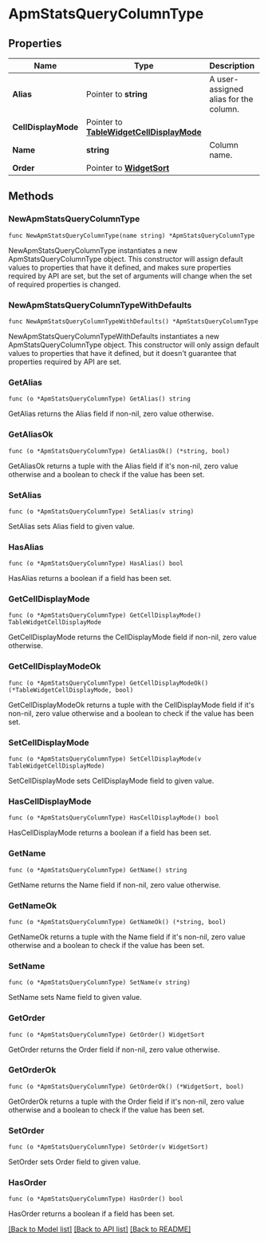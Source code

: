 # ApmStatsQueryColumnType

## Properties

Name | Type | Description | Notes
---- | ---- | ----------- | ------
**Alias** | Pointer to **string** | A user-assigned alias for the column. | [optional] 
**CellDisplayMode** | Pointer to [**TableWidgetCellDisplayMode**](TableWidgetCellDisplayMode.md) |  | [optional] 
**Name** | **string** | Column name. | 
**Order** | Pointer to [**WidgetSort**](WidgetSort.md) |  | [optional] 

## Methods

### NewApmStatsQueryColumnType

`func NewApmStatsQueryColumnType(name string) *ApmStatsQueryColumnType`

NewApmStatsQueryColumnType instantiates a new ApmStatsQueryColumnType object.
This constructor will assign default values to properties that have it defined,
and makes sure properties required by API are set, but the set of arguments
will change when the set of required properties is changed.

### NewApmStatsQueryColumnTypeWithDefaults

`func NewApmStatsQueryColumnTypeWithDefaults() *ApmStatsQueryColumnType`

NewApmStatsQueryColumnTypeWithDefaults instantiates a new ApmStatsQueryColumnType object.
This constructor will only assign default values to properties that have it defined,
but it doesn't guarantee that properties required by API are set.

### GetAlias

`func (o *ApmStatsQueryColumnType) GetAlias() string`

GetAlias returns the Alias field if non-nil, zero value otherwise.

### GetAliasOk

`func (o *ApmStatsQueryColumnType) GetAliasOk() (*string, bool)`

GetAliasOk returns a tuple with the Alias field if it's non-nil, zero value otherwise
and a boolean to check if the value has been set.

### SetAlias

`func (o *ApmStatsQueryColumnType) SetAlias(v string)`

SetAlias sets Alias field to given value.

### HasAlias

`func (o *ApmStatsQueryColumnType) HasAlias() bool`

HasAlias returns a boolean if a field has been set.

### GetCellDisplayMode

`func (o *ApmStatsQueryColumnType) GetCellDisplayMode() TableWidgetCellDisplayMode`

GetCellDisplayMode returns the CellDisplayMode field if non-nil, zero value otherwise.

### GetCellDisplayModeOk

`func (o *ApmStatsQueryColumnType) GetCellDisplayModeOk() (*TableWidgetCellDisplayMode, bool)`

GetCellDisplayModeOk returns a tuple with the CellDisplayMode field if it's non-nil, zero value otherwise
and a boolean to check if the value has been set.

### SetCellDisplayMode

`func (o *ApmStatsQueryColumnType) SetCellDisplayMode(v TableWidgetCellDisplayMode)`

SetCellDisplayMode sets CellDisplayMode field to given value.

### HasCellDisplayMode

`func (o *ApmStatsQueryColumnType) HasCellDisplayMode() bool`

HasCellDisplayMode returns a boolean if a field has been set.

### GetName

`func (o *ApmStatsQueryColumnType) GetName() string`

GetName returns the Name field if non-nil, zero value otherwise.

### GetNameOk

`func (o *ApmStatsQueryColumnType) GetNameOk() (*string, bool)`

GetNameOk returns a tuple with the Name field if it's non-nil, zero value otherwise
and a boolean to check if the value has been set.

### SetName

`func (o *ApmStatsQueryColumnType) SetName(v string)`

SetName sets Name field to given value.


### GetOrder

`func (o *ApmStatsQueryColumnType) GetOrder() WidgetSort`

GetOrder returns the Order field if non-nil, zero value otherwise.

### GetOrderOk

`func (o *ApmStatsQueryColumnType) GetOrderOk() (*WidgetSort, bool)`

GetOrderOk returns a tuple with the Order field if it's non-nil, zero value otherwise
and a boolean to check if the value has been set.

### SetOrder

`func (o *ApmStatsQueryColumnType) SetOrder(v WidgetSort)`

SetOrder sets Order field to given value.

### HasOrder

`func (o *ApmStatsQueryColumnType) HasOrder() bool`

HasOrder returns a boolean if a field has been set.


[[Back to Model list]](../README.md#documentation-for-models) [[Back to API list]](../README.md#documentation-for-api-endpoints) [[Back to README]](../README.md)


